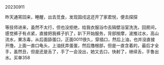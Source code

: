 20230911

昨天通宵回来，睡醒，出去觅食，发现固戍这还开了家君悦，便去探探

等技师进来，虽然不太行，但也没拒绝，给我衣服浴巾去隔壁浴室洗洗，回房间，感觉裤子有点紧，直接把我裤子扒了，趴下开始服务，背部按摩，波推过水，高山流水，果冻毒，从后面舔蛋口，正面0011很久，穿插口，然后上油，也并没直接开撸，上面一直口龟头，上油抚弄蛋蛋，然后撸根部，但是一直含着的，最后才全手，虽然丑，但是还是舌了，手了一会没出，她又去口，快射了，继续舌，手鲁出水。买单358